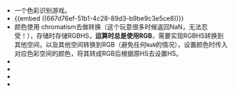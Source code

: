 - 一个色彩识别游戏。
- {{embed ((667d76ef-51b1-4c28-89d3-b9be9c3e5ce8))}}
- 颜色使用 chromatism去做转换（这个玩意很多时候返回NaN，无法忍受！），存储时存储RGBHS，**运算时总是使用RGB**，需要实现RGBHS转换到其他空间，以及其他空间转换到RGB（避免任何`NaN`的情况），设置颜色时传入对应色彩空间的颜色，将其转成RGB后根据原HS去设置HS。
-
-
-
-